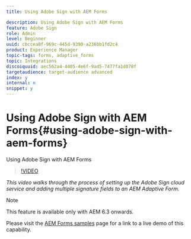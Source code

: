```yaml
---
title: Using Adobe Sign with AEM Forms

description: Using Adobe Sign with AEM Forms
feature: Adobe Sign
role: Admin
level: Beginner
uuid: cbccea0f-969c-445d-9390-a236bb1fd2c4
product: Experience Manager
topic-tags: forms, adaptive_forms
topic: Integrations
discoiquuid: aec562a4-4405-4e6f-9ad5-7477fa1d078f
targetaudience: target-audience advanced
index: y
internal: n
snippet: y
---
```


# Using Adobe Sign with AEM Forms{#using-adobe-sign-with-aem-forms}

Using Adobe Sign with AEM Forms

>[!VIDEO](https://video.tv.adobe.com/v/18696?quality=9&learn=on)

*This video walks through the process of setting up the Adobe Sign cloud service and adding multiple signature fields to an AEM Adaptive Form.*

>[!NOTE]
>
>This feature is available only with AEM 6.3 onwards.

Please visit the [AEM Forms samples](https://forms.enablementadobe.com/content/samples/samples.html?query=0#formsandsign) page for a link to a live demo of this capability.
